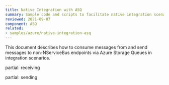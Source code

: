 ```yaml
---
title: Native Integration with ASQ
summary: Sample code and scripts to facilitate native integration scenario's with Azure Storage Queues.
reviewed: 2021-09-07
component: ASQ
related:
- samples/azure/native-integration-asq
---
```



This document describes how to consume messages from and send messages to non-NServiceBus endpoints via Azure Storage Queues in integration scenarios.

partial: receiving

partial: sending